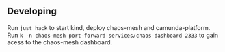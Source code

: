 ## Developing

Run `just hack` to start kind, deploy chaos-mesh and camunda-platform.
Run `k -n chaos-mesh port-forward services/chaos-dashboard 2333` to gain acess to the chaos-mesh dashboard.